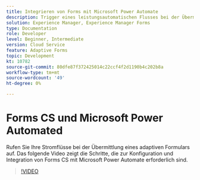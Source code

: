 ```yaml
---
title: Integrieren von Forms mit Microsoft Power Automate
description: Trigger eines leistungsautomatischen Flusses bei der Übermittlung eines adaptiven Formulars
solution: Experience Manager, Experience Manager Forms
type: Documentation
role: Developer
level: Beginner, Intermediate
version: Cloud Service
feature: Adaptive Forms
topic: Development
kt: 10782
source-git-commit: 80dfe87f372425014c22ccf4f2d1190b4c202b8a
workflow-type: tm+mt
source-wordcount: '49'
ht-degree: 0%

---
```


# Forms CS und Microsoft Power Automated

Rufen Sie Ihre Stromflüsse bei der Übermittlung eines adaptiven Formulars auf. Das folgende Video zeigt die Schritte, die zur Konfiguration und Integration von Forms CS mit Microsoft Power Automate erforderlich sind.

>[!VIDEO](https://video.tv.adobe.com/v/345675/?quality=9&learn=on)
